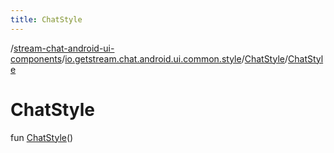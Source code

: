 ```yaml
---
title: ChatStyle
---
```

/[stream-chat-android-ui-components](../../index.md)/[io.getstream.chat.android.ui.common.style](../index.md)/[ChatStyle](index.md)/[ChatStyle](ChatStyle.md)  
  
  
  
# ChatStyle  
fun [ChatStyle](ChatStyle.md)()
